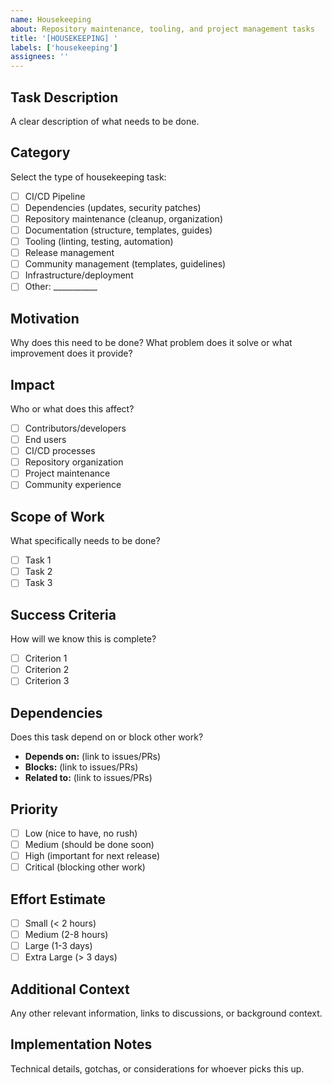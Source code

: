 ```yaml
---
name: Housekeeping
about: Repository maintenance, tooling, and project management tasks
title: '[HOUSEKEEPING] '
labels: ['housekeeping']
assignees: ''
---
```


## Task Description
A clear description of what needs to be done.

## Category
Select the type of housekeeping task:
- [ ] CI/CD Pipeline
- [ ] Dependencies (updates, security patches)
- [ ] Repository maintenance (cleanup, organization)
- [ ] Documentation (structure, templates, guides)
- [ ] Tooling (linting, testing, automation)
- [ ] Release management
- [ ] Community management (templates, guidelines)
- [ ] Infrastructure/deployment
- [ ] Other: ___________

## Motivation
Why does this need to be done? What problem does it solve or what improvement does it provide?

## Impact
Who or what does this affect?
- [ ] Contributors/developers
- [ ] End users
- [ ] CI/CD processes
- [ ] Repository organization
- [ ] Project maintenance
- [ ] Community experience

## Scope of Work
What specifically needs to be done?
- [ ] Task 1
- [ ] Task 2
- [ ] Task 3

## Success Criteria
How will we know this is complete?
- [ ] Criterion 1
- [ ] Criterion 2
- [ ] Criterion 3

## Dependencies
Does this task depend on or block other work?
- **Depends on:** (link to issues/PRs)
- **Blocks:** (link to issues/PRs)
- **Related to:** (link to issues/PRs)

## Priority
- [ ] Low (nice to have, no rush)
- [ ] Medium (should be done soon)
- [ ] High (important for next release)
- [ ] Critical (blocking other work)

## Effort Estimate
- [ ] Small (< 2 hours)
- [ ] Medium (2-8 hours)
- [ ] Large (1-3 days)
- [ ] Extra Large (> 3 days)

## Additional Context
Any other relevant information, links to discussions, or background context.

## Implementation Notes
Technical details, gotchas, or considerations for whoever picks this up.